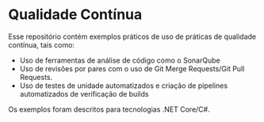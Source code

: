 # Qualidade Contínua

Esse repositório contém exemplos práticos de uso de práticas de qualidade contínua, tais como:
- Uso de ferramentas de análise de código como o SonarQube
- Uso de revisões por pares com o uso de Git Merge Requests/Git Pull Requests.
- Uso de testes de unidade automatizados e criação de pipelines automatizados de verificação de builds

Os exemplos foram descritos para tecnologias .NET Core/C#.
